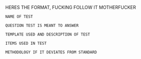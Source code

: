 HERES THE FORMAT, FUCKING FOLLOW IT MOTHERFUCKER

	NAME OF TEST

	QUESTION TEST IS MEANT TO ANSWER

	TEMPLATE USED AND DESCRIPTION OF TEST

	ITEMS USED IN TEST
	
	METHODOLOGY IF IT DEVIATES FROM STANDARD

	





